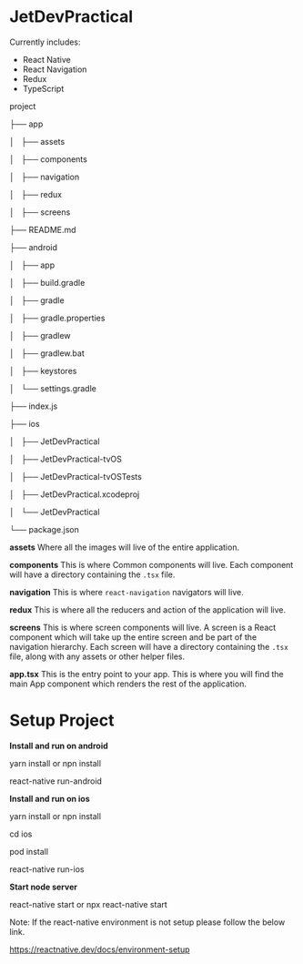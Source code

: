 # JetDevPractical

Currently includes:

- React Native
- React Navigation
- Redux
- TypeScript

project

├── app

│   ├── assets

│   ├── components

│   ├── navigation

│   ├── redux

│   ├── screens

├── README.md

├── android

│   ├── app

│   ├── build.gradle

│   ├── gradle

│   ├── gradle.properties

│   ├── gradlew

│   ├── gradlew.bat

│   ├── keystores

│   └── settings.gradle

├── index.js

├── ios

│   ├── JetDevPractical

│   ├── JetDevPractical-tvOS

│   ├── JetDevPractical-tvOSTests

│   ├── JetDevPractical.xcodeproj

│   └── JetDevPractical

└── package.json


**assets** Where all the images will live of the entire application.

**components**
This is where Common components will live. Each component will have a directory containing the `.tsx` file.

**navigation**
This is where `react-navigation` navigators will live.

**redux**
This is where all the reducers and action of the application will live.

**screens**
This is where screen components will live. A screen is a React component which will take up the entire screen and be part of the navigation hierarchy. Each screen will have a directory containing the `.tsx` file, along with any assets or other helper files.

**app.tsx** This is the entry point to your app. This is where you will find the main App component which renders the rest of the application.

# Setup Project

**Install and run on android**

yarn install or npn install

react-native run-android

**Install and run on ios**

yarn install or npn install

cd ios

pod install

react-native run-ios

**Start node server**

react-native start or npx react-native start

Note: If the react-native environment is not setup please follow the below link.

https://reactnative.dev/docs/environment-setup

